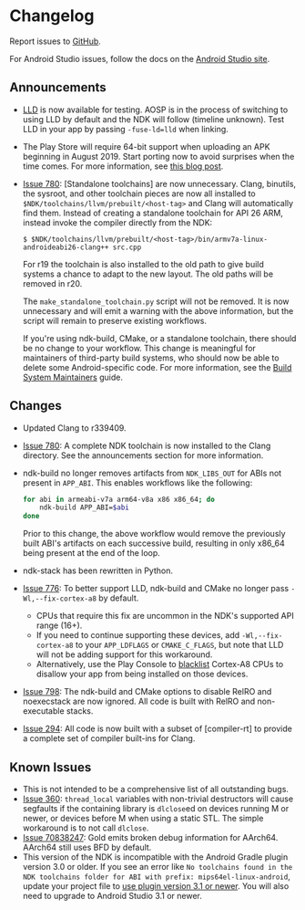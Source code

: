 Changelog
=========

Report issues to [GitHub].

For Android Studio issues, follow the docs on the [Android Studio site].

[GitHub]: https://github.com/android-ndk/ndk/issues
[Android Studio site]: http://tools.android.com/filing-bugs

Announcements
-------------

 * [LLD](https://lld.llvm.org/) is now available for testing. AOSP is in the
   process of switching to using LLD by default and the NDK will follow
   (timeline unknown). Test LLD in your app by passing `-fuse-ld=lld` when
   linking.

 * The Play Store will require 64-bit support when uploading an APK beginning in
   August 2019. Start porting now to avoid surprises when the time comes. For
   more information, see [this blog post](https://android-developers.googleblog.com/2017/12/improving-app-security-and-performance.html).

 * [Issue 780]: [Standalone toolchains] are now unnecessary. Clang, binutils,
   the sysroot, and other toolchain pieces are now all installed to
   `$NDK/toolchains/llvm/prebuilt/<host-tag>` and Clang will automatically find
   them. Instead of creating a standalone toolchain for API 26 ARM, instead
   invoke the compiler directly from the NDK:

       $ $NDK/toolchains/llvm/prebuilt/<host-tag>/bin/armv7a-linux-androideabi26-clang++ src.cpp

   For r19 the toolchain is also installed to the old path to give build systems
   a chance to adapt to the new layout. The old paths will be removed in r20.

   The `make_standalone_toolchain.py` script will not be removed. It is now
   unnecessary and will emit a warning with the above information, but the
   script will remain to preserve existing workflows.

   If you're using ndk-build, CMake, or a standalone toolchain, there should be
   no change to your workflow. This change is meaningful for maintainers of
   third-party build systems, who should now be able to delete some
   Android-specific code. For more information, see the [Build System
   Maintainers] guide.

[Build System Maintainers]: https://android.googlesource.com/platform/ndk/+/master/docs/BuildSystemMaintainers.md
[Issue 780]: https://github.com/android-ndk/ndk/issues/780

Changes
-------

 * Updated Clang to r339409.
 * [Issue 780]: A complete NDK toolchain is now installed to the Clang
   directory. See the announcements section for more information.
 * ndk-build no longer removes artifacts from `NDK_LIBS_OUT` for ABIs not
   present in `APP_ABI`. This enables workflows like the following:

   ```bash
   for abi in armeabi-v7a arm64-v8a x86 x86_64; do
       ndk-build APP_ABI=$abi
   done
   ```

   Prior to this change, the above workflow would remove the previously built
   ABI's artifacts on each successive build, resulting in only x86_64 being
   present at the end of the loop.
 * ndk-stack has been rewritten in Python.
 * [Issue 776]: To better support LLD, ndk-build and CMake no longer pass
   `-Wl,--fix-cortex-a8` by default.
     * CPUs that require this fix are uncommon in the NDK's supported API range
       (16+).
     * If you need to continue supporting these devices, add
       `-Wl,--fix-cortex-a8` to your `APP_LDFLAGS` or `CMAKE_C_FLAGS`, but note
       that LLD will not be adding support for this workaround.
     * Alternatively, use the Play Console to [blacklist] Cortex-A8 CPUs to
       disallow your app from being installed on those devices.
 * [Issue 798]: The ndk-build and CMake options to disable RelRO and noexecstack
   are now ignored. All code is built with RelRO and non-executable stacks.
 * [Issue 294]: All code is now built with a subset of [compiler-rt] to provide
   a complete set of compiler built-ins for Clang.

[Issue 294]: https://github.com/android-ndk/ndk/issues/294
[Issue 776]: https://github.com/android-ndk/ndk/issues/776
[Issue 798]: https://github.com/android-ndk/ndk/issues/798
[blacklist]: https://support.google.com/googleplay/android-developer/answer/7353455?hl=en

Known Issues
------------

 * This is not intended to be a comprehensive list of all outstanding bugs.
 * [Issue 360]: `thread_local` variables with non-trivial destructors will cause
   segfaults if the containing library is `dlclose`ed on devices running M or
   newer, or devices before M when using a static STL. The simple workaround is
   to not call `dlclose`.
 * [Issue 70838247]: Gold emits broken debug information for AArch64. AArch64
   still uses BFD by default.
 * This version of the NDK is incompatible with the Android Gradle plugin
   version 3.0 or older. If you see an error like
   `No toolchains found in the NDK toolchains folder for ABI with prefix: mips64el-linux-android`,
   update your project file to [use plugin version 3.1 or newer]. You will also
   need to upgrade to Android Studio 3.1 or newer.

[Issue 360]: https://github.com/android-ndk/ndk/issues/360
[Issue 70838247]: https://issuetracker.google.com/70838247
[use plugin version 3.1 or newer]: https://developer.android.com/studio/releases/gradle-plugin#updating-plugin
